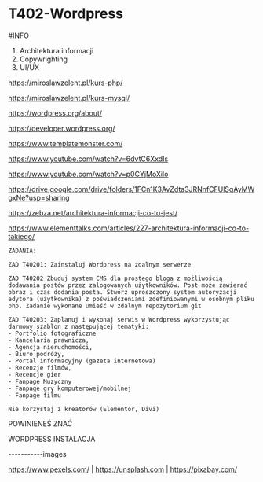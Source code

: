 # T402-Wordpress

#INFO


1. Architektura informacji
2. Copywrighting
3. UI/UX

https://miroslawzelent.pl/kurs-php/

https://miroslawzelent.pl/kurs-mysql/

https://wordpress.org/about/

https://developer.wordpress.org/

https://www.templatemonster.com/

https://www.youtube.com/watch?v=6dvtC6XxdIs

https://www.youtube.com/watch?v=p0CYjMoXilo

https://drive.google.com/drive/folders/1FCn1K3AvZdta3JRNnfCFUlSqAyMWgxNe?usp=sharing

https://zebza.net/architektura-informacji-co-to-jest/

https://www.elementtalks.com/articles/227-architektura-informacji-co-to-takiego/

```
ZADANIA:

ZAD T40201: Zainstaluj Wordpress na zdalnym serwerze

ZAD T40202 Zbuduj system CMS dla prostego bloga z możliwością dodawania postów przez zalogowanych użytkowników. Post może zawierać obraz i czas dodania posta. Stwórz uproszczony system autoryzacji edytora (użytkownika) z poświadczeniami zdefiniowanymi w osobnym pliku php. Zadanie wykonane umieść w zdalnym repozytorium git

ZAD T40203: Zaplanuj i wykonaj serwis w Wordpress wykorzystując darmowy szablon z następującej tematyki:
- Portfolio fotograficzne
- Kancelaria prawnicza,
- Agencja nieruchomości,
- Biuro podróży,
- Portal informacyjny (gazeta internetowa)
- Recenzje filmów,
- Recencje gier
- Fanpage Muzyczny
- Fanpage gry komputerowej/mobilnej
- Fanpage filmu

Nie korzystaj z kreatorów (Elementor, Divi)

```
POWINIENEŚ ZNAĆ

WORDPRESS INSTALACJA

-----------images

https://www.pexels.com/ | https://unsplash.com | https://pixabay.com/
